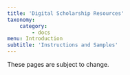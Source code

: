 ```yaml
---
title: 'Digital Scholarship Resources'
taxonomy:
    category:
        - docs
menu: Introduction
subtitle: 'Instructions and Samples'
---
```


These pages are subject to change.